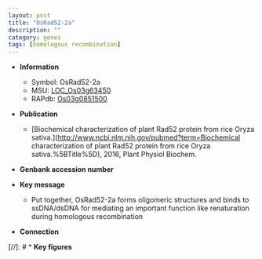 ```yaml
---
layout: post
title: "OsRad52-2a"
description: ""
category: genes
tags: [homologous recombination]
---
```


* **Information**  
    + Symbol: OsRad52-2a  
    + MSU: [LOC_Os03g63450](http://rice.uga.edu/cgi-bin/ORF_infopage.cgi?orf=LOC_Os03g63450)  
    + RAPdb: [Os03g0851500](https://rapdb.dna.affrc.go.jp/locus/?name=Os03g0851500)  

* **Publication**  
    + [Biochemical characterization of plant Rad52 protein from rice Oryza sativa.](http://www.ncbi.nlm.nih.gov/pubmed?term=Biochemical characterization of plant Rad52 protein from rice Oryza sativa.%5BTitle%5D), 2016, Plant Physiol Biochem.

* **Genbank accession number**  

* **Key message**  
    + Put together, OsRad52-2a forms oligomeric structures and binds to ssDNA/dsDNA for mediating an important function like renaturation during homologous recombination

* **Connection**  

[//]: # * **Key figures**  


